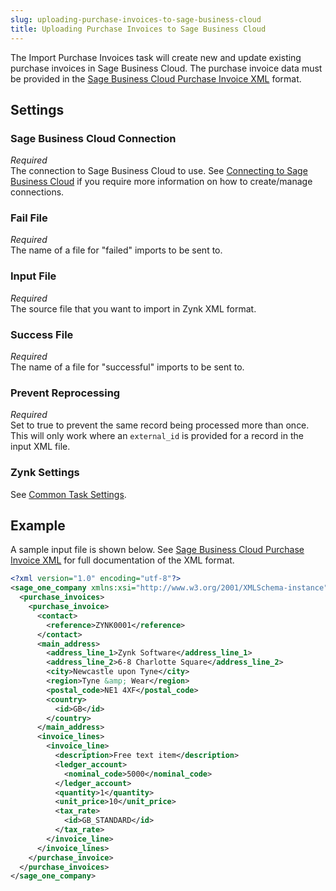 ```yaml
---
slug: uploading-purchase-invoices-to-sage-business-cloud
title: Uploading Purchase Invoices to Sage Business Cloud
---
```

The Import Purchase Invoices task will create new and update existing purchase invoices in Sage Business Cloud. The purchase invoice data must be provided in the [Sage Business Cloud Purchase Invoice XML](sage-business-cloud-purchase-invoice-xml) format.

## Settings
### Sage Business Cloud Connection
_Required_  
The connection to Sage Business Cloud to use. See [Connecting to Sage Business Cloud](connecting-to-sage-business-cloud) if you require more information on how to create/manage connections.

### Fail File
_Required_  
The name of a file for "failed" imports to be sent to.

### Input File
_Required_  
The source file that you want to import in Zynk XML format.

### Success File
_Required_  
The name of a file for "successful" imports to be sent to.

### Prevent Reprocessing
_Required_  
Set to true to prevent the same record being processed more than once. This will only work where an `external_id` is provided for a record in the input XML file.

### Zynk Settings
See [Common Task Settings](common-task-settings).

## Example
A sample input file is shown below. See [Sage Business Cloud Purchase Invoice XML](sage-business-cloud-purchase-invoice-xml) for full documentation of the XML format.
```xml
<?xml version="1.0" encoding="utf-8"?>
<sage_one_company xmlns:xsi="http://www.w3.org/2001/XMLSchema-instance" xmlns:xsd="http://www.w3.org/2001/XMLSchema">
  <purchase_invoices>
    <purchase_invoice>
      <contact>
        <reference>ZYNK0001</reference>
      </contact>
      <main_address>
        <address_line_1>Zynk Software</address_line_1>
        <address_line_2>6-8 Charlotte Square</address_line_2>
        <city>Newcastle upon Tyne</city>
        <region>Tyne &amp; Wear</region>
        <postal_code>NE1 4XF</postal_code>
        <country>
          <id>GB</id>
        </country>
      </main_address>
      <invoice_lines>
        <invoice_line>
          <description>Free text item</description>
          <ledger_account>
            <nominal_code>5000</nominal_code>
          </ledger_account>
          <quantity>1</quantity>
          <unit_price>10</unit_price>
          <tax_rate>
            <id>GB_STANDARD</id>
          </tax_rate>
        </invoice_line>
      </invoice_lines>
    </purchase_invoice>
  </purchase_invoices>
</sage_one_company>
```